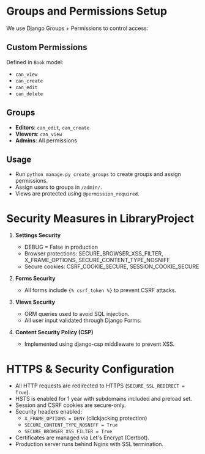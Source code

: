# Groups and Permissions Setup

We use Django Groups + Permissions to control access:

## Custom Permissions
Defined in `Book` model:
- `can_view`
- `can_create`
- `can_edit`
- `can_delete`

## Groups
- **Editors**: `can_edit`, `can_create`
- **Viewers**: `can_view`
- **Admins**: All permissions

## Usage
- Run `python manage.py create_groups` to create groups and assign permissions.
- Assign users to groups in `/admin/`.
- Views are protected using `@permission_required`.


# Security Measures in LibraryProject

1. **Settings Security**
   - DEBUG = False in production
   - Browser protections: SECURE_BROWSER_XSS_FILTER, X_FRAME_OPTIONS, SECURE_CONTENT_TYPE_NOSNIFF
   - Secure cookies: CSRF_COOKIE_SECURE, SESSION_COOKIE_SECURE

2. **Forms Security**
   - All forms include `{% csrf_token %}` to prevent CSRF attacks.

3. **Views Security**
   - ORM queries used to avoid SQL injection.
   - All user input validated through Django Forms.

4. **Content Security Policy (CSP)**
   - Implemented using django-csp middleware to prevent XSS.


# HTTPS & Security Configuration

- All HTTP requests are redirected to HTTPS (`SECURE_SSL_REDIRECT = True`).
- HSTS is enabled for 1 year with subdomains included and preload set.
- Session and CSRF cookies are secure-only.
- Security headers enabled:
  - `X_FRAME_OPTIONS = DENY` (clickjacking protection)
  - `SECURE_CONTENT_TYPE_NOSNIFF = True`
  - `SECURE_BROWSER_XSS_FILTER = True`
- Certificates are managed via Let's Encrypt (Certbot).
- Production server runs behind Nginx with SSL termination.

